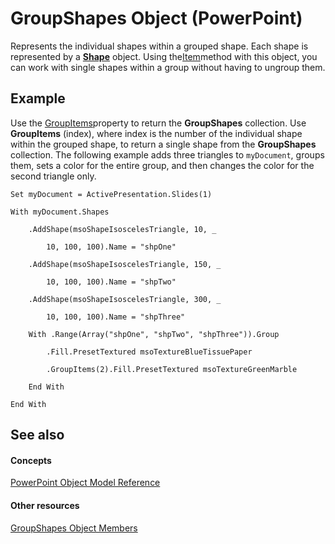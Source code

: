 
# GroupShapes Object (PowerPoint)

Represents the individual shapes within a grouped shape. Each shape is represented by a  **[Shape](1da93849-99e0-827e-ced3-c6cf7f8569f3.md)** object. Using the[Item](8cb574da-688e-5409-e638-41c7bb505558.md)method with this object, you can work with single shapes within a group without having to ungroup them.


## Example

Use the [GroupItems](295499de-0e74-e4ad-1145-f21927cbf2a9.md)property to return the  **GroupShapes** collection. Use **GroupItems** (index), where index is the number of the individual shape within the grouped shape, to return a single shape from the **GroupShapes** collection. The following example adds three triangles to `myDocument`, groups them, sets a color for the entire group, and then changes the color for the second triangle only.


```
Set myDocument = ActivePresentation.Slides(1)

With myDocument.Shapes

    .AddShape(msoShapeIsoscelesTriangle, 10, _

        10, 100, 100).Name = "shpOne"

    .AddShape(msoShapeIsoscelesTriangle, 150, _

        10, 100, 100).Name = "shpTwo"

    .AddShape(msoShapeIsoscelesTriangle, 300, _

        10, 100, 100).Name = "shpThree"

    With .Range(Array("shpOne", "shpTwo", "shpThree")).Group

        .Fill.PresetTextured msoTextureBlueTissuePaper

        .GroupItems(2).Fill.PresetTextured msoTextureGreenMarble

    End With

End With
```


## See also


#### Concepts


[PowerPoint Object Model Reference](00acd64a-5896-0459-39af-98df2849849e.md)
#### Other resources


[GroupShapes Object Members](37fdff73-a79c-0c65-0d25-1c558895ca6d.md)
